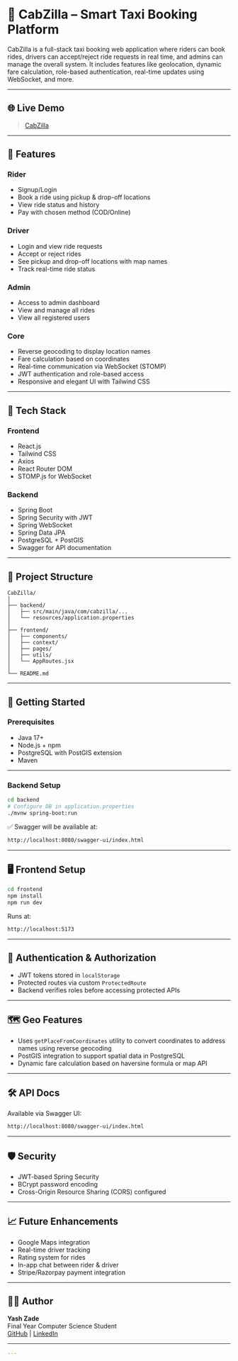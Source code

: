 # 🚖 CabZilla – Smart Taxi Booking Platform

CabZilla is a full-stack taxi booking web application where riders can book rides, drivers can accept/reject ride requests in real time, and admins can manage the overall system. It includes features like geolocation, dynamic fare calculation, role-based authentication, real-time updates using WebSocket, and more.

---

## 🌐 Live Demo

> [CabZilla](https://cabzilla.vercel.app/)

---

## 📌 Features

### Rider
- Signup/Login
- Book a ride using pickup & drop-off locations
- View ride status and history
- Pay with chosen method (COD/Online)

### Driver
- Login and view ride requests
- Accept or reject rides
- See pickup and drop-off locations with map names
- Track real-time ride status

### Admin
- Access to admin dashboard
- View and manage all rides
- View all registered users

### Core
- Reverse geocoding to display location names
- Fare calculation based on coordinates
- Real-time communication via WebSocket (STOMP)
- JWT authentication and role-based access
- Responsive and elegant UI with Tailwind CSS

---

## 🧱 Tech Stack

### Frontend
- React.js
- Tailwind CSS
- Axios
- React Router DOM
- STOMP.js for WebSocket

### Backend
- Spring Boot
- Spring Security with JWT
- Spring WebSocket
- Spring Data JPA
- PostgreSQL + PostGIS
- Swagger for API documentation

---

## 📁 Project Structure

```
CabZilla/
│
├── backend/
│   ├── src/main/java/com/cabzilla/...
│   └── resources/application.properties
│
├── frontend/
│   ├── components/
│   ├── context/
│   ├── pages/
│   ├── utils/
│   └── AppRoutes.jsx
│
└── README.md
```

---

## 🚀 Getting Started

### Prerequisites
- Java 17+
- Node.js + npm
- PostgreSQL with PostGIS extension
- Maven

---

### Backend Setup

```bash
cd backend
# Configure DB in application.properties
./mvnw spring-boot:run
```

✅ Swagger will be available at:

```bash
http://localhost:8080/swagger-ui/index.html
```

---

## 🖥️ Frontend Setup

```bash
cd frontend
npm install
npm run dev
```

Runs at:

```bash
http://localhost:5173
```

---

## 🔐 Authentication & Authorization

- JWT tokens stored in `localStorage`
- Protected routes via custom `ProtectedRoute`
- Backend verifies roles before accessing protected APIs

---

## 🗺️ Geo Features

- Uses `getPlaceFromCoordinates` utility to convert coordinates to address names using reverse geocoding
- PostGIS integration to support spatial data in PostgreSQL
- Dynamic fare calculation based on haversine formula or map API

---

## 🛠️ API Docs

Available via Swagger UI:

```bash
http://localhost:8080/swagger-ui/index.html
```

---

## 🛡️ Security

- JWT-based Spring Security
- BCrypt password encoding
- Cross-Origin Resource Sharing (CORS) configured

---

## 📈 Future Enhancements

- Google Maps integration
- Real-time driver tracking
- Rating system for rides
- In-app chat between rider & driver
- Stripe/Razorpay payment integration

---

## 👨‍💻 Author

**Yash Zade**  
Final Year Computer Science Student  
[GitHub](https://github.com/Yash-Zade) | [LinkedIn](https://www.linkedin.com/in/yash-zade/)

---

```yaml
---
```
